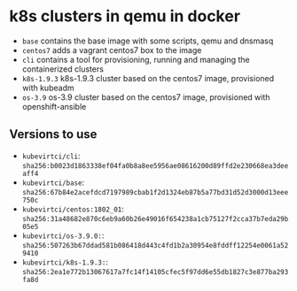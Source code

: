 # k8s clusters in qemu in docker

* `base` contains the base image with some scripts, qemu and dnsmasq
* `centos7` adds a vagrant centos7 box to the image
* `cli` contains a tool for provisioning, running and managing the containerized clusters
* `k8s-1.9.3` k8s-1.9.3 cluster based on the centos7 image, provisioned with kubeadm
* `os-3.9` os-3.9 cluster based on the centos7 image, provisioned with openshift-ansible

## Versions to use

* `kubevirtci/cli`: `sha256:b0023d1863338ef04fa0b8a8ee5956ae08616200d89ffd2e230668ea3deeaff4`
* `kubevirtci/base`: `sha256:67b84e2acefdcd7197989cbab1f2d1324eb87b5a77bd31d52d3000d13eee750c`
* `kubevirtci/centos:1802_01`: `sha256:31a48682e870c6eb9a60b26e49016f654238a1cb75127f2cca37b7eda29b05e5`
* `kubevirtci/os-3.9.0:`: `sha256:507263b67ddad581b086418d443c4fd1b2a30954e8fddff12254e0061a529410`
* `kubevirtci/k8s-1.9.3:`: `sha256:2ea1e772b13067617a7fc14f14105cfec5f97dd6e55db1827c3e877ba293fa8d`
